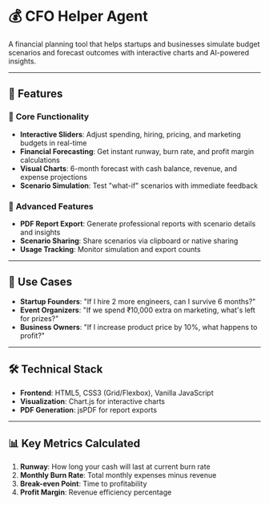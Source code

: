 # 💰 **CFO Helper Agent**

A financial planning tool that helps startups and businesses simulate budget scenarios and forecast outcomes with interactive charts and AI-powered insights.

---

## 🚀 **Features**

### 🔹 **Core Functionality**
- **Interactive Sliders**: Adjust spending, hiring, pricing, and marketing budgets in real-time  
- **Financial Forecasting**: Get instant runway, burn rate, and profit margin calculations  
- **Visual Charts**: 6-month forecast with cash balance, revenue, and expense projections  
- **Scenario Simulation**: Test "what-if" scenarios with immediate feedback  

### 🔹 **Advanced Features**
- **PDF Report Export**: Generate professional reports with scenario details and insights  
- **Scenario Sharing**: Share scenarios via clipboard or native sharing  
- **Usage Tracking**: Monitor simulation and export counts  

---

## 🎯 **Use Cases**
- **Startup Founders**: "If I hire 2 more engineers, can I survive 6 months?"  
- **Event Organizers**: "If we spend ₹10,000 extra on marketing, what's left for prizes?"  
- **Business Owners**: "If I increase product price by 10%, what happens to profit?"  

---

## 🛠 **Technical Stack**
- **Frontend**: HTML5, CSS3 (Grid/Flexbox), Vanilla JavaScript  
- **Visualization**: Chart.js for interactive charts  
- **PDF Generation**: jsPDF for report exports  

---

## 📊 **Key Metrics Calculated**
1. **Runway**: How long your cash will last at current burn rate  
2. **Monthly Burn Rate**: Total monthly expenses minus revenue  
3. **Break-even Point**: Time to profitability  
4. **Profit Margin**: Revenue efficiency percentage  
